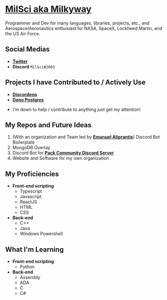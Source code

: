 # [MilSci aka Milkyway](https://github.com/MilSci)

Programmer and Dev for many languages, libraries, projects, etc., and Aerospace/Aeronautics enthusiast for NASA, SpaceX, Lockheed Martin, and the US Air Force.

## Social Medias
- [**Twitter**](https://twitter.com/MilkyAKAfetus)
- **Discord** `MilSci#2003`

## Projects I have Contributed to / Actively Use
- [**Discordeno**](https://discordeno.mod.land/)
- [**Deno Postgres**](https://deno-postgres.com/#/)
* I'm down to help / contribute to anything just get my attention!

## My Repos and Future Ideas
1. (With an organization and Team led by [**Emanuel Aliprantis**](https://github.com/eaaliprantis)) Discord Bot Boilerplate
2. MongoDB Overlay
3. Discord Bot for [**Pack Community Discord Server**](https://discord.gg/yQa8ufTw77)
4. Website and Software for my own organization

## My Proficiencies
- **Front-end scripting**
  - Typescript
  - Javascript
  - ReactJS
  - HTML
  - CSS
- **Back-end**
  - C++
  - Java
  - Windows Powershell

## What I'm Learning
- **Front-end scripting**
  - Python
- **Back-end**
  - Assembly
  - ADA
  - C
  - C#

<!---
MilSci/MilSci is a ✨ special ✨ repository because its `README.md` (this file) appears on your GitHub profile.
You can click the Preview link to take a look at your changes.
--->
